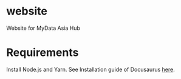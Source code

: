 # website
Website for MyData Asia Hub

# Requirements  
Install Node.js and Yarn. See Installation guide of Docusaurus [here](https://v2.docusaurus.io/docs/installation).  
